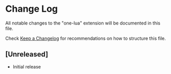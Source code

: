 # Change Log

All notable changes to the "one-lua" extension will be documented in this file.

Check [Keep a Changelog](http://keepachangelog.com/) for recommendations on how to structure this file.

## [Unreleased]

- Initial release